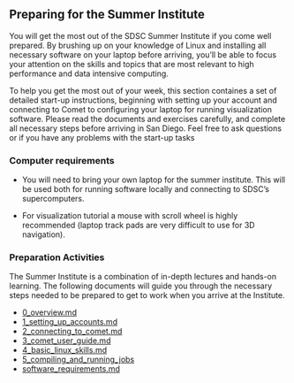 ## Preparing for the Summer Institute

You will get   the most out of the SDSC Summer Institute if you come well prepared. By brushing up on your knowledge of Linux and installing all necessary software on your laptop before arriving, you’ll be able to focus your attention on the skills and topics that are most relevant to high performance and data intensive computing.

To help you get the most out of your week, this section containes a set of detailed start-up instructions, beginning with setting up your account and connecting to Comet to configuring your laptop for running visualization software. Please read the documents and exercises carefully, and complete all necessary steps before arriving in San Diego. Feel free to ask questions or if you have any problems with the start-up tasks

###  Computer requirements

* You will need to bring your own laptop for the summer institute. This will be used both for running software locally and connecting to SDSC’s supercomputers.

* For visualization tutorial a mouse with scroll wheel is highly recommended (laptop track pads are very difficult to use for 3D navigation).


### Preparation Activities

The Summer Institute is a combination of in-depth lectures and hands-on learning. The following documents will guide you through the necessary steps needed to be prepared to get to work when you arrive at the Institute.

* [0_overview.md](https://github.com/sdsc/sdsc-summer-institute-2018/blob/master/0_preparation/0_overview.md)
* [1_setting_up_accounts.md](https://github.com/sdsc/sdsc-summer-institute-2018/blob/master/0_preparation/1_setting_up_accounts.md)
* [2_connecting_to_comet.md](https://github.com/sdsc/sdsc-summer-institute-2018/blob/master/0_preparation/2_connecting_to_comet.md)
* [3_comet_user_guide.md](https://github.com/sdsc/sdsc-summer-institute-2018/blob/master/0_preparation/3_comet_user_guide.md)
* [4_basic_linux_skills.md](https://github.com/sdsc/sdsc-summer-institute-2018/blob/master/0_preparation/4_basic_linux_skills.md)
* [5_compiling_and_running_jobs](https://github.com/sdsc/sdsc-summer-institute-2018/blob/master/0_preparation/5_compiling_and_running_jobs)
* [software_requirements.md](https://github.com/sdsc/sdsc-summer-institute-2018/blob/master/0_preparation/software_requirements.md)

